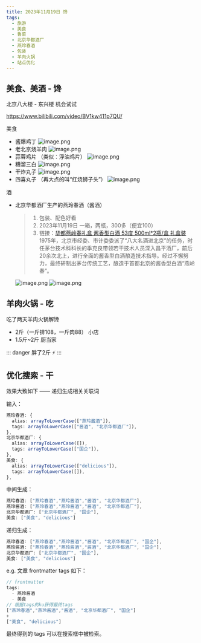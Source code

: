 ```yaml
---
title: 2023年11月19日 馋
tags: 
  - 旅游
  - 美食
  - 鲁菜
  - 北京华都酒厂
  - 燕玲春酒
  - 包装
  - 羊肉火锅
  - 站点优化
---
```


## 美食、美酒 - 馋

北京八大楼 - 东兴楼 机会试试

<https://www.bilibili.com/video/BV1kw411p7QU/>

美食

+ 酱爆鸡丁
  ![image.png](https://s2.loli.net/2023/11/19/f8tUz746HNTuerP.png)
+ 老北京烧羊肉
  ![image.png](https://s2.loli.net/2023/11/19/dMWB5zgHfJw4ZXb.png)
+ 蒜蓉鸡片 （类似：浮油鸡片）
  ![image.png](https://s2.loli.net/2023/11/19/6iNyce149PuDBxE.png)
+ 糟溜三白
  ![image.png](https://s2.loli.net/2023/11/19/AT4HVDOnI3Qwsec.png)
+ 干炸丸子
  ![image.png](https://s2.loli.net/2023/11/19/w5yNd2IRV74p6Ot.png)
+ 四喜丸子 （再大点的叫“红烧狮子头”）
  ![image.png](https://s2.loli.net/2023/11/19/GDl1e4sWRrBnuQb.png)

酒

+ 北京华都酒厂生产的燕玲春酒（酱酒）
  
  > 1. 包装、配色好看
  > 1. 2023年11月19日 一箱，两瓶，300多（便宜100）
  > 1. 链接：[华都燕岭春礼盒 酱香型白酒 53度 500ml*2瓶/盒 礼盒装](https://item.jd.com/10085433161845.html?cu=true) 1975年，北京市经委、市计委委派了“八大名酒进北京”的任务，时任茅台技术科科长的季克良带领若干技术人员深入昌平酒厂，前后20余次北上，进行全面的酱香型白酒酿造技术指导。经过不懈努力，最终研制出茅台传统工艺，酿造于首都北京的酱香型白酒“燕岭春”。

  ![image.png](https://s2.loli.net/2023/11/19/HSlN51hVYeFG2LM.png)
  ![image.png](https://s2.loli.net/2023/11/19/f16T2tKZHbJcDeC.png)

## 羊肉火锅 - 吃

吃了两天羊肉火锅解馋

+ 2斤（一斤排108，一斤肉88） 小店
+ 1.5斤~2斤 厨当家

::: danger
胖了2斤 ⚡
:::

## 优化搜索 - 干

效果大致如下 —— 递归生成相关关联词

输入：

```ts
燕玲春酒: {
  alias: arrayToLowerCase(["燕玲酱酒"]),
  tags: arrayToLowerCase(["酱酒", "北京华都酒厂"]),
},
北京华都酒厂: {
  alias: arrayToLowerCase([]),
  tags: arrayToLowerCase(["国企"]),
},
美食: {
  alias: arrayToLowerCase(["delicious"]),
  tags: arrayToLowerCase([]),
},
```

中间生成：

```ts
燕玲春酒: ["燕玲春酒","燕玲酱酒","酱酒", "北京华都酒厂"],
燕玲酱酒: ["燕玲春酒","燕玲酱酒","酱酒", "北京华都酒厂"],
北京华都酒厂: ["北京华都酒厂", "国企"],
美食: ["美食", "delicious"]
```

递归生成：

```ts
燕玲春酒: ["燕玲春酒","燕玲酱酒","酱酒", "北京华都酒厂", "国企"],
燕玲酱酒: ["燕玲春酒","燕玲酱酒","酱酒", "北京华都酒厂", "国企"],
北京华都酒厂: ["北京华都酒厂", "国企"],
美食: ["美食", "delicious"]
```

e.g. 文章 frontmatter tags 如下：

```ts
// frontmatter
tags:
  - 燕玲酱酒
  - 美食
// 根据tags的ku获得最终tags
["燕玲春酒","燕玲酱酒","酱酒", "北京华都酒厂", "国企"]
+
["美食", "delicious"]
```

最终得到的 tags 可以在搜索框中被检索。

